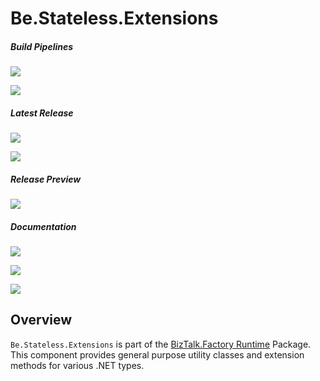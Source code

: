 ﻿# Be.Stateless.Extensions

##### Build Pipelines

[![][pipeline.mr.badge]][pipeline.mr]

[![][pipeline.ci.badge]][pipeline.ci]

##### Latest Release

[![][nuget.badge]][nuget]

[![][release.badge]][release]

##### Release Preview

[![][nuget.preview.badge]][nuget.preview]

##### Documentation

[![][doc.main.badge]][doc.main]

[![][doc.this.badge]][doc.this]

[![][help.badge]][help]

## Overview

`Be.Stateless.Extensions` is part of the [BizTalk.Factory Runtime][biztalk.factory.runtime] Package. This component provides general purpose utility classes and extension methods for various .NET types.

<!-- badges -->

[doc.main.badge]: https://img.shields.io/static/v1?label=BizTalk.Factory%20SDK&message=User's%20Guide&color=8CA1AF&logo=readthedocs
[doc.main]: https://www.stateless.be/ "BizTalk.Factory SDK User's Guide"
[doc.this.badge]: https://img.shields.io/static/v1?label=Be.Stateless.Extensions&message=User's%20Guide&color=8CA1AF&logo=readthedocs
[doc.this]: https://www.stateless.be/Extensions "Be.Stateless.Extensions User's Guide"
[github.badge]: https://img.shields.io/static/v1?label=Repository&message=Be.Stateless.Extensions&logo=github
[github]: https://github.com/icraftsoftware/Be.Stateless.Extensions "Be.Stateless.Extensions GitHub Repository"
[help.badge]: https://img.shields.io/static/v1?label=Be.Stateless.Extensions&message=Developer%20Help&color=8CA1AF&logo=microsoftacademic
[help]: https://github.com/icraftsoftware/biztalk.factory.github.io/blob/master/Help/Extensions/README.md "Be.Stateless.Extensions Developer Help"
[nuget.badge]: https://img.shields.io/nuget/v/Be.Stateless.Extensions.svg?label=Be.Stateless.Extensions&style=flat&logo=nuget
[nuget]: https://www.nuget.org/packages/Be.Stateless.Extensions "Be.Stateless.Extensions NuGet Package"
[nuget.preview.badge]: https://badge-factory.azurewebsites.net/package/icraftsoftware/be.stateless/BizTalk.Factory.Preview/Be.Stateless.Extensions?logo=nuget
[nuget.preview]: https://dev.azure.com/icraftsoftware/be.stateless/_packaging?_a=package&feed=BizTalk.Factory.Preview&package=Be.Stateless.Extensions&protocolType=NuGet "Be.Stateless.Extensions Preview NuGet Package"
[pipeline.ci.badge]: https://dev.azure.com/icraftsoftware/be.stateless/_apis/build/status/Be.Stateless.Extensions%20Continuous%20Integration?branchName=master&label=Continuous%20Integration%20Build
[pipeline.ci]: https://dev.azure.com/icraftsoftware/be.stateless/_build/latest?definitionId=2&branchName=master "Be.Stateless.Extensions Continuous Integration Build Pipeline"
[pipeline.mr.badge]: https://dev.azure.com/icraftsoftware/be.stateless/_apis/build/status/Be.Stateless.Extensions%20Manual%20Release?branchName=master&label=Manual%20Release%20Build
[pipeline.mr]: https://dev.azure.com/icraftsoftware/be.stateless/_build/latest?definitionId=3&branchName=master "Be.Stateless.Extensions Manual Release Build Pipeline"
[release.badge]: https://img.shields.io/github/v/release/icraftsoftware/Be.Stateless.Extensions?label=Release&logo=github
[release]: https://github.com/icraftsoftware/Be.Stateless.Extensions/releases/latest "Be.Stateless.Extensions GitHub Release"

<!-- links -->

[biztalk.factory.runtime]: https://www.stateless.be/BizTalk/Factory/Runtime "BizTalk.Factory Runtime"
